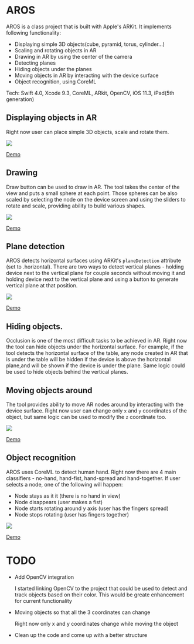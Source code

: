 # AROS

AROS is a class project that is built with Apple's ARKit. It implements following functionality:

- Displaying simple 3D objects(cube, pyramid, torus, cylinder...)
- Scaling and rotating objects in AR
- Drawing in AR by using the center of the camera
- Detecting planes 
- Hiding objects under the planes
- Moving objects in AR by interacting with the device surface
- Object recognition, using CoreML

Tech: Swift 4.0, Xcode 9.3, CoreML, ARkit, OpenCV, iOS 11.3, iPad(5th generation)

## Displaying objects in AR

Right now user can place simple 3D objects, scale and rotate them. 

![](https://media.giphy.com/media/macDtWMiBBWKlKgSUj/giphy.gif)

<a href="http://www.youtube.com/watch?feature=player_embedded&v=QDpsCbMRa8g" target="_blank">Demo</a>


## Drawing

Draw button can be used to draw in AR. The tool takes the center of the view and puts a small sphere at each point. Those spheres can be also scaled by selecting the node on the device screen and using the sliders to rotate and scale, providing ability to build various shapes.

![](https://media.giphy.com/media/1k02p8Phw2dboSV9Ec/giphy.gif)

<a href="http://www.youtube.com/watch?feature=player_embedded&v=Wwu_rnEdLpU" target="_blank">Demo</a>

## Plane detection

AROS detects horizontal surfaces using ARKit's `planeDetection` attribute (set to .horizontal). There are two ways to detect vertical planes - holding device next to the vertical plane for couple seconds without moving it and holding device next to the vertical plane and using  a button to generate vertical plane at that position. 

![](https://media.giphy.com/media/8FG8qNOa1HEItuJqtX/giphy.gif)

<a href="http://www.youtube.com/watch?feature=player_embedded&v=WSfaE5cKKjI" target="_blank">Demo</a>

## Hiding objects.

Occlusion is one of the most difficult tasks to be achieved in AR. Right now the tool can hide objects under the horizontal surface. For example, if the tool detects the horizontal surface of the table, any node created in AR that is under the table will be hidden if the device is above the horizontal plane,and will be shown if the device is under the plane. Same logic could be used to hide objects behind the vertical planes.

## Moving objects around

The tool provides ability to move AR nodes around by interacting with the device surface. Right now user can change only `x` and `y` coordinates of the object, but same logic can be used to modify the `z` coordinate too.

![](https://media.giphy.com/media/3f3ppmx2YcvGzviUFZ/giphy.gif)

<a href="http://www.youtube.com/watch?feature=player_embedded&v=KD36G6sLRlE" target="_blank">Demo</a>

## Object recognition

AROS uses CoreML to detect human hand. Right now there are 4 main classifiers - no-hand, hand-fist, hand-spread and hand-together. If user selects a node, one of the following will happen:
  - Node stays as it it (there is no hand in view)
  - Node disappears (user makes a fist)
  - Node starts rotating around y axis (user has the fingers spread)
  - Node stops rotating (user has fingers together)

![](https://media.giphy.com/media/4H8Wiv7XUS8RVHWC8W/giphy.gif)

<a href="http://www.youtube.com/watch?feature=player_embedded&v=tM9XeGntuV0" target="_blank">Demo</a>


# TODO

- Add OpenCV integration


  I started linking OpenCV to the project that could be used to detect and track objects based on their color. This would be greate enhancement for current functionality

- Moving objects so that all the 3 coordinates can change

  Right now only x and y coordinates change while moving the object

- Clean up the code and come up with a better structure

